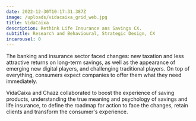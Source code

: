 ```yaml
---
date: 2022-12-30T10:17:31.387Z
image: /uploads/vidacaixa_grid_web.jpg
title: VidaCaixa
description: Rethink Life Insurance ans Savings CX.
subtitle: Research and Behavioural, Strategic Design, CX
incarousel: 0
---
```


The banking and insurance sector faced changes: new taxation and less attractive returns on long-term savings, as well as the appearance of emerging new digital players, and challenging traditional players. On top of everything, consumers expect companies to offer them what they need immediately.

VidaCaixa and Chazz collaborated to boost the experience of saving products, understanding the true meaning and psychology of savings and life insurance, to define the roadmap for action to face the changes, retain clients and transform the consumer's experience.
